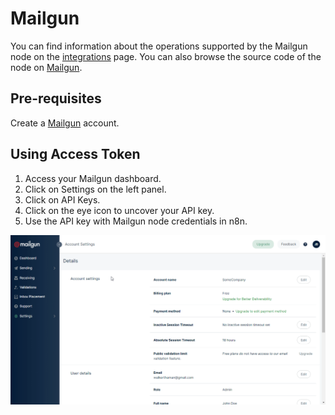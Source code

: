 # Mailgun

You can find information about the operations supported by the Mailgun node on the [integrations](https://n8n.io/integrations/n8n-nodes-base.mailgun) page. You can also browse the source code of the node on [Mailgun](https://github.com/n8n-io/n8n/tree/master/packages/nodes-base/nodes/Mailgun).

## Pre-requisites

Create a [Mailgun](https://www.mailgun.com/) account.

## Using Access Token

1. Access your Mailgun dashboard.
2. Click on Settings on the left panel.
3. Click on API Keys.
4. Click on the eye icon to uncover your API key.
5. Use the API key with Mailgun node credentials in n8n.

![Getting Mailgun credentials](./using-access-token.gif)

